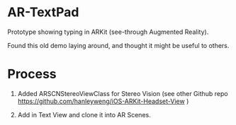 # AR-TextPad
Prototype showing typing in ARKit (see-through Augmented Reality).

Found this old demo laying around, and thought it might be useful to others.

# Process

1. Added ARSCNStereoViewClass for Stereo Vision (see other Github repo https://github.com/hanleyweng/iOS-ARKit-Headset-View )

2. Add in Text View and clone it into AR Scenes.